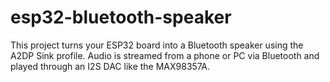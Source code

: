 # esp32-bluetooth-speaker
This project turns your ESP32 board into a Bluetooth speaker using the A2DP Sink profile. Audio is streamed from a phone or PC via Bluetooth and played through an I2S DAC like the MAX98357A.
